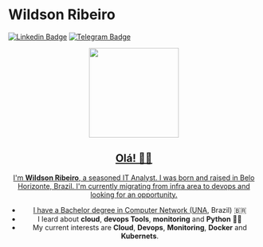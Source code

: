 # Wildson Ribeiro

[![Linkedin Badge](https://img.shields.io/badge/-LinkedIn-blue?style=flat-square&logo=Linkedin&logoColor=white&link=https://www.linkedin.com/in/wildson-ribeiro-a977445/)](https://www.linkedin.com/in/wildson-ribeiro-a977445/)
[![Telegram Badge](https://img.shields.io/badge/-Telegram-1ca0f1?style=flat-square&labelColor=1ca0f1&logo=telegram&logoColor=white&link=https://t.me/wilribeiro13)](https://t.me/wilribeiro13)
<div align="center">
  <a href="https://github.com/rafaballerini">
  <img height="180em" src="https://github-readme-stats.vercel.app/api?username=wilribeiro13&show_icons=true&theme=dracula&include_all_commits=true&count_private=true"/>

## Olá! 👋🏼

I'm **Wildson Ribeiro**, a seasoned IT Analyst. I was born and raised in Belo Horizonte, Brazil. I'm currently migrating from infra area to devops and looking for an opportunity.

- I have a Bachelor degree in Computer Network ([UNA](https://www.una.br/), Brazil) 🇧🇷
- I leard about **cloud**, **devops Tools**, **monitoring** and **Python** 🐍😎
- My current interests are **Cloud**, **Devops**, **Monitoring**, **Docker** and **Kubernets**.
